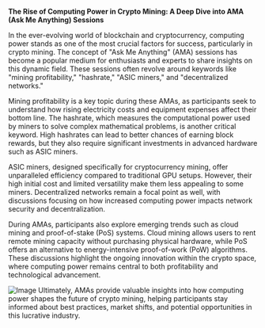 **The Rise of Computing Power in Crypto Mining: A Deep Dive into AMA (Ask Me Anything) Sessions**

In the ever-evolving world of blockchain and cryptocurrency, computing power stands as one of the most crucial factors for success, particularly in crypto mining. The concept of "Ask Me Anything" (AMA) sessions has become a popular medium for enthusiasts and experts to share insights on this dynamic field. These sessions often revolve around keywords like "mining profitability," "hashrate," "ASIC miners," and "decentralized networks." 

Mining profitability is a key topic during these AMAs, as participants seek to understand how rising electricity costs and equipment expenses affect their bottom line. The hashrate, which measures the computational power used by miners to solve complex mathematical problems, is another critical keyword. High hashrates can lead to better chances of earning block rewards, but they also require significant investments in advanced hardware such as ASIC miners. 

ASIC miners, designed specifically for cryptocurrency mining, offer unparalleled efficiency compared to traditional GPU setups. However, their high initial cost and limited versatility make them less appealing to some miners. Decentralized networks remain a focal point as well, with discussions focusing on how increased computing power impacts network security and decentralization. 

During AMAs, participants also explore emerging trends such as cloud mining and proof-of-stake (PoS) systems. Cloud mining allows users to rent remote mining capacity without purchasing physical hardware, while PoS offers an alternative to energy-intensive proof-of-work (PoW) algorithms. These discussions highlight the ongoing innovation within the crypto space, where computing power remains central to both profitability and technological advancement. 


![Image](https://github.com/user-attachments/assets/31692037-0104-4703-abd1-696b6a7dd41b)
Ultimately, AMAs provide valuable insights into how computing power shapes the future of crypto mining, helping participants stay informed about best practices, market shifts, and potential opportunities in this lucrative industry.